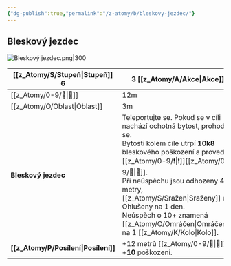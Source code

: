 ```yaml
---
{"dg-publish":true,"permalink":"/z-atomy/b/bleskovy-jezdec/"}
---
```


## Bleskový jezdec
![Bleskový jezdec.png|300](/img/user/z_img/Bleskov%C3%BD%20jezdec.png)

| [[z_Atomy/S/Stupeň\|Stupeň]] 6        | 3 [[z_Atomy/A/Akce\|Akce]]                                                                                                                                                                                                                                                                                                 |
| ------------------- | ---------------------------------------------------------------------------------------------------------------------------------------------------------------------------------------------------------------------------------------------------------------------------------------------------------- |
| [[z_Atomy/0-9/🏹\|🏹]]              | 12m                                                                                                                                                                                                                                                                                                        |
| [[z_Atomy/O/Oblast\|Oblast]]          | 3m                                                                                                                                                                                                                                                                                                         |
| **Bleskový jezdec** | Teleportujte se. Pokud se v cíli nachází ochotná bytost, prohodíte se.<br>Bytosti kolem cíle utrpí **10k8** bleskového poškození a provedou [[z_Atomy/0-9/❗\|❗]][[z_Atomy/0-9/💪\|💪]]. <br>Při neúspěchu jsou odhozeny 4 metry, [[z_Atomy/S/Sražen\|Sraženy]] a Ohlušeny na 1 den. <br>Neúspěch o 10+ znamená [[z_Atomy/O/Omráčen\|Omráčení]] na 1 [[z_Atomy/K/Kolo\|Kolo]]. |
| **[[z_Atomy/P/Posílení\|Posílení]]**    | +12 metrů [[z_Atomy/0-9/🏹\|🏹]] a +**10** poškození.                                                                                                                                                                                                                                                                      |

